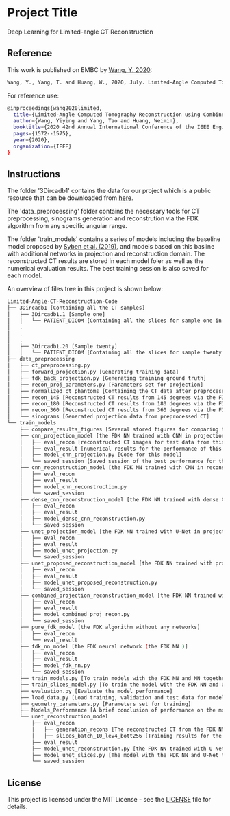 # Project Title

Deep Learning for Limited-angle CT Reconstruction

## Reference

This work is published on EMBC by [Wang, Y. 2020](https://ieeexplore.ieee.org/document/9176040):
````bash
Wang, Y., Yang, T. and Huang, W., 2020, July. Limited-Angle Computed Tomography Reconstruction using Combined FDK-Based Neural Network and U-Net. In 2020 42nd Annual International Conference of the IEEE Engineering in Medicine & Biology Society (EMBC) (pp. 1572-1575). IEEE.
````
For reference use:
````bash
@inproceedings{wang2020limited,
  title={Limited-Angle Computed Tomography Reconstruction using Combined FDK-Based Neural Network and U-Net},
  author={Wang, Yiying and Yang, Tao and Huang, Weimin},
  booktitle={2020 42nd Annual International Conference of the IEEE Engineering in Medicine \& Biology Society (EMBC)},
  pages={1572--1575},
  year={2020},
  organization={IEEE}
}
````

## Instructions

The folder '3Dircadb1' contains the data for our project which is a public resource that can be downloaded from [here](https://www.ircad.fr/research/3d-ircadb-01/).

The 'data_preprocessing' folder contains the necessary tools for CT preprocessing, sinograms generation and reconstrution via the FDK algorithm from any specific angular range.

The folder 'train_models' contains a series of models including the baseline model proposed by [Syben et al. (2019)](https://arxiv.org/abs/1904.13342), and models based on this basline with additional networks in projection and reconstruction domain. The reconstructed CT results are stored in each model foler as well as the numerical evaluation results. The best training session is also saved for each model.

An overview of files tree in this project is shown below:

```bash
Limited-Angle-CT-Reconstruction-Code
├── 3Dircadb1 [Containing all the CT samples]
│   ├── 3Dircadb1.1 [Sample one]
│   │   └── PATIENT_DICOM [Containing all the slices for sample one in DICOM format]
│   .
│   .
│   .
│   ├── 3Dircadb1.20 [Sample twenty]
│   │   └── PATIENT_DICOM [Containing all the slices for sample twenty in DICOM format]
├── data_preprocessing
│   ├── ct_preprocessing.py
│   ├── forward_projection.py [Generating training data]
│   ├── fdk_back_projection.py [Generating training ground truth]
│   ├── recon_proj_parameters.py [Parameters set for projection]
│   ├── normalized_ct_phantoms [Containing the CT data after preprocessing]
│   ├── recon_145 [Reconstructed CT results from 145 degrees via the FDK algorithm]
│   ├── recon_180 [Reconstructed CT results from 180 degrees via the FDK algorithm]
│   ├── recon_360 [Reconstructed CT results from 360 degrees via the FDK algorithm]
│   └── sinograms [Generated projection data from preprocessed CT]
└── train_models
    ├── compare_results_figures [Several stored figures for comparing the results of these models]
    ├── cnn_projection_model [the FDK NN trained with CNN in projection domain together]
    │   ├── eval_recon [reconstructed CT images for test data from this model]
    │   ├── eval_result [numerical results for the performance of this model on test data]
    │   ├── model_cnn_projection.py [Code for this model]
    │   └── saved_session [Saved session of the best performance for this model]
    ├── cnn_reconstruction_model [the FDK NN trained with CNN in reconstruction domain together]
    │   ├── eval_recon
    │   ├── eval_result
    │   ├── model_cnn_reconstruction.py
    │   └── saved_session
    ├── dense_cnn_reconstruction_model [the FDK NN trained with dense CNN in reconstruction domain together]
    │   ├── eval_recon
    │   ├── eval_result
    │   ├── model_dense_cnn_reconstruction.py
    │   └── saved_session
    ├── unet_projection_model [the FDK NN trained with U-Net in projection domain together]
    │   ├── eval_recon
    │   ├── eval_result
    │   ├── model_unet_projection.py
    │   └── saved_session
    ├── unet_proposed_reconstruction_model [the FDK NN trained with proposed U-Net in reconstruction domain together]
    │   ├── eval_recon
    │   ├── eval_result
    │   ├── model_unet_proposed_reconstruction.py
    │   └── saved_session
    ├── combined_projection_reconstruction_model [the FDK NN trained with NN in both domains together]
    │   ├── eval_recon
    │   ├── eval_result
    │   ├── model_combined_proj_recon.py
    │   └── saved_session
    ├── pure_fdk_model [the FDK algorithm without any networks]
    │   ├── eval_recon
    │   └── eval_result
    ├── fdk_nn_model [the FDK neural network (the FDK NN )]
    │   ├── eval_recon
    │   ├── eval_result
    │   ├── model_fdk_nn.py
    │   └── saved_session
    ├── train_models.py [To train models with the FDK NN and NN together]
    ├── train_slices_model.py [To train the model with the FDK NN and U-Net separately (The Best Approach)]
    ├── evaluation.py [Evaluate the model performance]
    ├── load_data.py [Load training, validation and test data for models]
    ├── geometry_parameters.py [Parameters set for training]
    ├── Models_Performance [A brief conclusion of performance on the models with the FDK NN and NN together]
    └── unet_reconstruction_model 
        ├── eval_recon
        │   ├── generation_recons [The reconstructed CT from the FDK NN used for later U-Net training]
        │   ├── slices_batch_10_lev4_bott256 [Training results for the best approach]
        ├── eval_result
        ├── model_unet_reconstruction.py [the FDK NN trained with U-Net in reconstruction domain together]
        ├── model_unet_slices.py [The model with the FDK NN and U-Net trained separately (The best Approach)]
        └── saved_session
```

## License

This project is licensed under the MIT License - see the [LICENSE](LICENSE) file for details.





